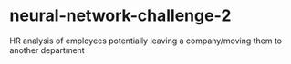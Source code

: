 # neural-network-challenge-2
HR analysis of employees potentially leaving a company/moving them to another department
